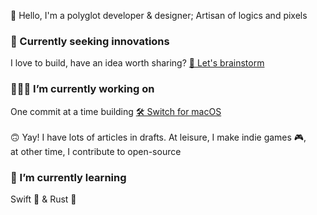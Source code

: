 <!--
**ahkohd/ahkohd** is a ✨ _special_ ✨ repository because its `README.md` (this file) appears on your GitHub profile.

Here are some ideas to get you started:

- 🔭 I’m currently working on ...
- 🌱 I’m currently learning ...
- 👯 I’m looking to collaborate on ...
- 🤔 I’m looking for help with ...
- 💬 Ask me about ...
- 📫 How to reach me: ...
- 😄 Pronouns: ...
- ⚡ Fun fact: ...
-->

👋 Hello, I'm a polyglot developer & designer; Artisan of logics and pixels

### 🔮 Currently seeking innovations
I love to build, have an idea worth sharing? [💬 Let's brainstorm](https://twitter.com/messages/compose?recipient_id=2212463825&text=Hello%2C%20world!)

### 👷🏽‍♂️ I’m currently working on
One commit at a time building [🛠 Switch for macOS](https://get-switch.app)
<br/><br/>
🙃 Yay! I have lots of articles in drafts. At leisure, I make indie games 🎮,<br/> at other time, I contribute to open-source

### 🌱 I’m currently learning
Swift 🦅 & Rust 🦀
